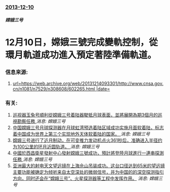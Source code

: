 ### [2013-12-10](/news/2013/12/10/index.md)

##### 嫦娥三号
# 12月10日，嫦娥三號完成變軌控制，從環月軌道成功進入預定著陸準備軌道。 




### 信息来源:

1. [url=https://web.archive.org/web/20131214093301/http://www.cnsa.gov.cn/n1081/n7529/n308608/602265.html |date= ](http://www.cnsa.gov.cn/n1081/n7529/n308608/602265.html)

### 有关:

1. [巡视器玉兔号順利從嫦娥三号着陆器駛抵月球表面，並將展開為期3個月的巡視勘察任務 ](/zh/news/2013/12/15/巡视器玉兔号順利從嫦娥三号着陆器駛抵月球表面-並將展開為期3個月的巡視勘察任務.md) _消息: 嫦娥三号_
2. [ 中国嫦娥三号月球探测器在月球虹湾预选着陆区域成功实施月面软着陆，标志着中国成为世界上第三个实现地外天体软着陆的国家。 ](/zh/news/2013/12/14/中国嫦娥三号月球探测器在月球虹湾预选着陆区域成功实施月面软着陆-标志着中国成为世界上第三个实现地外天体软着陆的国家.md) _消息: 嫦娥三号_
3. [ 嫦娥三号进行了近月制动，在可变推力发动机点火361秒后，准确进入半径约为100公里的环月近圆轨道。 ](/zh/news/2013/12/6/嫦娥三号进行了近月制动-在可变推力发动机点火361秒后-准确进入半径约为100公里的环月近圆轨道.md) _消息: 嫦娥三号_
4. [ 中國於西昌衛星發射中心發射嫦娥三號成功，預計將登陸月球進行一連串探測任務 ](/zh/news/2013/12/2/中國於西昌衛星發射中心發射嫦娥三號成功-預計將登陸月球進行一連串探測任務.md) _消息: 嫦娥三号_
5. [亚洲最大的射电天文望远镜在上海佘山吊装成功。这台口径达到65米的望远镜主要功能被确定为倾听来自太空深处的微弱信号，并为中国的的深空探测指引方向，同时还会在“嫦娥三号”、火星探测器等工程中发挥作用。](/zh/news/2012/04/17/亚洲最大的射电天文望远镜在上海佘山吊装成功-这台口径达到65米的望远镜主要功能被确定为倾听来自太空深处的微弱信号-并为中.md) _消息: 嫦娥三号_

